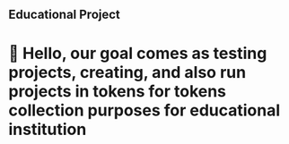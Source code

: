 ## Educational Project
# 👋 Hello, our goal comes as testing projects, creating, and also run projects in tokens for tokens collection purposes for educational institution

<!---
educprojec/educprojec is a ✨ special ✨ repository because its `README.md` (this file) appears on your GitHub profile.
You can click the Preview link to take a look at your changes.
--->
